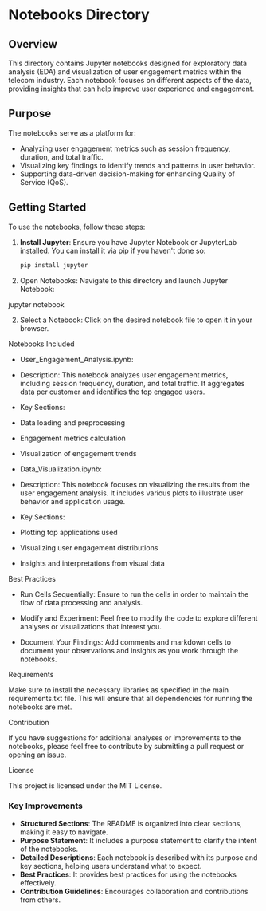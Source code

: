 # Notebooks Directory

## Overview
This directory contains Jupyter notebooks designed for exploratory data analysis (EDA) and visualization of user engagement metrics within the telecom industry. Each notebook focuses on different aspects of the data, providing insights that can help improve user experience and engagement.

## Purpose
The notebooks serve as a platform for:
- Analyzing user engagement metrics such as session frequency, duration, and total traffic.
- Visualizing key findings to identify trends and patterns in user behavior.
- Supporting data-driven decision-making for enhancing Quality of Service (QoS).

## Getting Started
To use the notebooks, follow these steps:

1. **Install Jupyter**: Ensure you have Jupyter Notebook or JupyterLab installed. You can install it via pip if you haven't done so:
   ```bash
   pip install jupyter

1. Open Notebooks: Navigate to this directory and launch Jupyter Notebook:

jupyter notebook

2. Select a Notebook: Click on the desired notebook file to open it in your browser.

Notebooks Included

- User_Engagement_Analysis.ipynb:

- Description: This notebook analyzes user engagement metrics, including session frequency, duration, and total traffic. It aggregates data per customer and identifies the top engaged users.

- Key Sections:

- Data loading and preprocessing

- Engagement metrics calculation

- Visualization of engagement trends

- Data_Visualization.ipynb:

- Description: This notebook focuses on visualizing the results from the user engagement analysis. It includes various plots to illustrate user behavior and application usage.

- Key Sections:

- Plotting top applications used

- Visualizing user engagement distributions

- Insights and interpretations from visual data

Best Practices

- Run Cells Sequentially: Ensure to run the cells in order to maintain the flow of data processing and analysis.

- Modify and Experiment: Feel free to modify the code to explore different analyses or visualizations that interest you.

- Document Your Findings: Add comments and markdown cells to document your observations and insights as you work through the notebooks.

Requirements

Make sure to install the necessary libraries as specified in the main requirements.txt file. This will ensure that all dependencies for running the notebooks are met.

Contribution

If you have suggestions for additional analyses or improvements to the notebooks, please feel free to contribute by submitting a pull request or opening an issue.

License

This project is licensed under the MIT License.

### Key Improvements
- **Structured Sections**: The README is organized into clear sections, making it easy to navigate.
- **Purpose Statement**: It includes a purpose statement to clarify the intent of the notebooks.
- **Detailed Descriptions**: Each notebook is described with its purpose and key sections, helping users understand what to expect.
- **Best Practices**: It provides best practices for using the notebooks effectively.
- **Contribution Guidelines**: Encourages collaboration and contributions from others.

